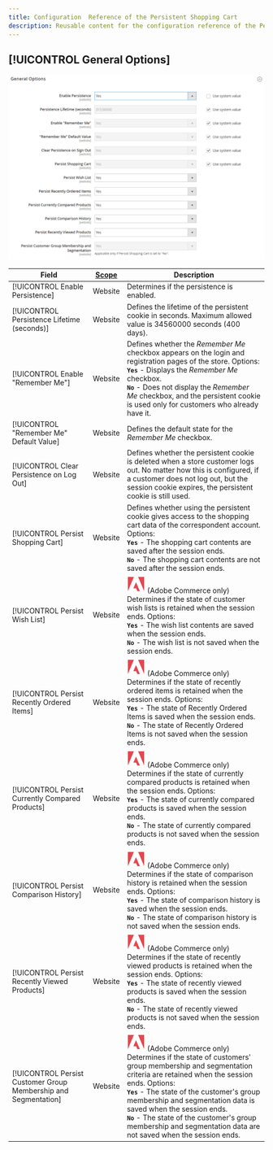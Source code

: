 ```yaml
---
title: Configuration  Reference of the Persistent Shopping Cart
description: Reusable content for the configuration reference of the Persistent Shopping Cart.
---
```


## [!UICONTROL General Options]

![General Options](/help/configuration-reference/customers/assets/persistent-shopping-cart-general.png)<!-- zoom -->

<!-- [General Options](https://docs.magento.com/user-guide/sales/cart-persistent-configuration.html) -->

|Field|[Scope](../../getting-started/websites-stores-views.md#scope-settings)|Description|
|--- |--- |--- |
|[!UICONTROL Enable Persistence]|Website|Determines if  the persistence is enabled.|
|[!UICONTROL Persistence Lifetime (seconds)]|Website|Defines the lifetime of the persistent cookie in seconds. Maximum allowed value is 34560000 seconds (400 days).|
|[!UICONTROL Enable "Remember Me"]|Website|Defines whether the _Remember Me_ checkbox appears on the login and registration pages of the store. Options: <br/>**`Yes`** - Displays the _Remember Me_ checkbox. <br/>**`No`** - Does not display the _Remember Me_ checkbox, and the persistent cookie is used only for customers who already have it.|
|[!UICONTROL "Remember Me" Default Value]|Website|Defines the default state for the _Remember Me_ checkbox.|
|[!UICONTROL Clear Persistence on Log Out]|Website|Defines whether the persistent cookie is deleted when a store customer logs out. No matter how this is configured, if a customer does not log out, but the session cookie expires, the persistent cookie is still used.|
|[!UICONTROL Persist Shopping Cart]|Website|Defines whether using the persistent cookie gives access to the shopping cart data of the correspondent account. Options: <br/>**`Yes`** - The shopping cart contents are saved after the session ends. <br/>**`No`** - The shopping cart contents are not saved after the session ends.|
|[!UICONTROL Persist Wish List]|Website|![Adobe Commerce](/help/assets/adobe-logo.svg) (Adobe Commerce only) Determines if the state of customer wish lists is retained when the session ends. Options: <br/>**`Yes`** - The wish list contents are saved when the session ends. <br/>**`No`** - The wish list is not saved when the session ends.|
|[!UICONTROL Persist Recently Ordered Items]|Website|![Adobe Commerce](/help/assets/adobe-logo.svg) (Adobe Commerce only) Determines if the state of recently ordered items is retained when the session ends. Options: <br/>**`Yes`** - The state of Recently Ordered Items is saved when the session ends. <br/>**`No`** - The state of Recently Ordered Items is not saved when the session ends.|
|[!UICONTROL Persist Currently Compared Products]|Website|![Adobe Commerce](/help/assets/adobe-logo.svg) (Adobe Commerce only) Determines if the state of currently compared products is retained when the session ends. Options: <br/>**`Yes`** - The state of currently compared products is saved when the session ends. <br/>**`No`** - The state of currently compared products is not saved when the session ends.|
|[!UICONTROL Persist Comparison History]|Website|![Adobe Commerce](/help/assets/adobe-logo.svg) (Adobe Commerce only) Determines if the state of comparison history is retained when the session ends. Options: <br/>**`Yes`** - The state of comparison history is saved when the session ends. <br/>**`No`** - The state of comparison history is not saved when the session ends.|
|[!UICONTROL Persist Recently Viewed Products]|Website|![Adobe Commerce](/help/assets/adobe-logo.svg) (Adobe Commerce only) Determines if the state of recently viewed products is retained when the session ends. Options: <br/>**`Yes`** - The state of recently viewed products is saved when the session ends. <br/>**`No`** - The state of recently viewed products is not saved when the session ends.|
|[!UICONTROL Persist Customer Group Membership and Segmentation]|Website|![Adobe Commerce](/help/assets/adobe-logo.svg) (Adobe Commerce only) Determines if the state of customers' group membership and segmentation criteria are retained when the session ends. Options: <br/>**`Yes`** - The state of the customer's group membership and segmentation data is saved when the session ends. <br/>**`No`** - The state of the customer's group membership and segmentation data are not saved when the session ends.|
